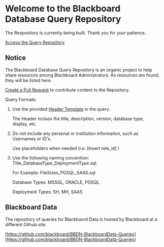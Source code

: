 # Welcome to the Blackboard Database Query Repository

The Respository is currently being built. Thank you for your patience. 

[Access the Query Repository](https://github.com/carolynponce/Bb-DBQueryRepository/tree/main)

## Notice

The Blackboard Database Query Repository is an organic project to help share resources among Blackboard Administrators. 
As resources are found, they will be listed here. 

[Create a Pull Request](https://docs.github.com/en/pull-requests/collaborating-with-pull-requests/proposing-changes-to-your-work-with-pull-requests/creating-a-pull-request) to contribute content to the Repository. 

Query Formats:
      
   1. Use the provided [Header Template](/*QueryHeaderTemplate.sql) in the query. 
      
      The Header inclues the title, description, version, database type, display, etc. 
   
   2. Do not include any personal or institution informaiton, such as Usernames or ID's. 
      
      Use placeholders when needed (i.e. [Insert role_id] )
   
   3. Use the following naming convention: Title_DatabaseType_DeploymentType.sql. 
      
      For Example: FileSizes_PGSQL_SAAS.sql 
      
      Database Types: MSSQL, ORACLE, PGSQL
      
      Deployment Types: SH, MH, SAAS


## Blackboard Data
The repository of queries for Blackbaord Data is hosted by Blackboard at a different Github site. 

[https://github.com/blackboard/BBDN-BlackboardData-Queries](https://github.com/blackboard/BBDN-BlackboardData-Queries)
